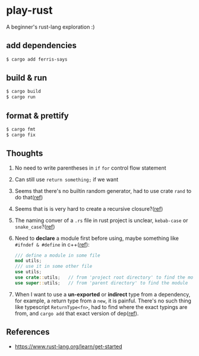 # play-rust

A beginner's rust-lang exploration :)

## add dependencies

```bash
$ cargo add ferris-says
```

## build & run

```bash
$ cargo build
$ cargo run
```

## format & prettify

```bash
$ cargo fmt
$ cargo fix
```

## Thoughts

1. No need to write parentheses in `if` `for` control flow statement
2. Can still use `return something;` if we want
3. Seems that there's no builtin random generator, had to use crate `rand` to do that([ref](https://stackoverflow.com/questions/19671845/how-can-i-generate-a-random-number-within-a-range-in-rust))
4. Seems that is is very hard to create a recursive closure?([ref](https://stackoverflow.com/questions/16946888/is-it-possible-to-make-a-recursive-closure-in-rust))
5. The naming conver of a `.rs` file in rust project is unclear, `kebab-case` or `snake_case`?([ref](https://stackoverflow.com/questions/74103439/how-to-use-rust-files-with-kebab-case/74103745#74103745))
6. Need to **declare** a module first before using, maybe something like `#ifndef & #define` in c++([ref](https://www.reddit.com/r/learnrust/comments/ms4nz2/rust_module_importing/)):

    ```rs
    /// define a module in some file
    mod utils;
    /// use it in some other file
    use utils;
    use crate::utils;   // from 'project root directory' to find the module
    use super::utils;   // from 'parent directory' to find the module
    ```

7. When I want to use a **un-exported** or **indirect** type from a dependency, for example, a return type from a `new`, it is painful. There's no such thing like typescript `ReturnType<fn>`, had to find where the exact typings are from, and `cargo add` that exact version of dep([ref](https://stackoverflow.com/questions/65897257/how-to-use-a-type-from-dependences-dependence)).

## References

- <https://www.rust-lang.org/learn/get-started>
